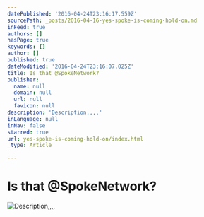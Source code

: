 ```yaml
---
datePublished: '2016-04-24T23:16:17.559Z'
sourcePath: _posts/2016-04-16-yes-spoke-is-coming-hold-on.md
inFeed: true
authors: []
hasPage: true
keywords: []
author: []
published: true
dateModified: '2016-04-24T23:16:07.025Z'
title: Is that @SpokeNetwork?
publisher:
  name: null
  domain: null
  url: null
  favicon: null
description: 'Description,,,,'
inLanguage: null
inNav: false
starred: true
url: yes-spoke-is-coming-hold-on/index.html
_type: Article

---
```

# Is that @SpokeNetwork?
![Description,,,,](https://s3-us-west-2.amazonaws.com/the-grid-img/p/69c7497248bbdc0a49fe197c7936704d520d5c82.jpg)